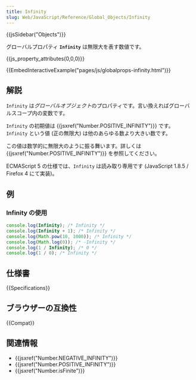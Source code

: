 ```yaml
---
title: Infinity
slug: Web/JavaScript/Reference/Global_Objects/Infinity
---
```


{{jsSidebar("Objects")}}

グローバルプロパティ **`Infinity`** は無限大を表す数値です。

{{js_property_attributes(0,0,0)}}

{{EmbedInteractiveExample("pages/js/globalprops-infinity.html")}}

## 解説

`Infinity` は*グローバルオブジェクト*のプロパティです。言い換えればグローバルスコープ内の変数です。

`Infinity` の初期値は {{jsxref("Number.POSITIVE_INFINITY")}} です。`Infinity` という値 (正の無限大) は他のあらゆる数より大きい数です。

この値は数学的に無限大のように振る舞います。詳しくは {{jsxref("Number.POSITIVE_INFINITY")}} を参照してください。

ECMAScript 5 の仕様では、`Infinity` は読み取り専用です (JavaScript 1.8.5 / Firefox 4 にて実装)。

## 例

### Infinity の使用

```js
console.log(Infinity); /* Infinity */
console.log(Infinity + 1); /* Infinity */
console.log(Math.pow(10, 1000)); /* Infinity */
console.log(Math.log(0)); /* -Infinity */
console.log(1 / Infinity); /* 0 */
console.log(1 / 0); /* Infinity */
```

## 仕様書

{{Specifications}}

## ブラウザーの互換性

{{Compat}}

## 関連情報

- {{jsxref("Number.NEGATIVE_INFINITY")}}
- {{jsxref("Number.POSITIVE_INFINITY")}}
- {{jsxref("Number.isFinite")}}
